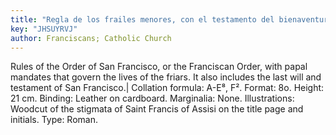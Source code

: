 ```yaml
---
title: "Regla de los frailes menores, con el testamento del bienaventurado padre San Francisco"
key: "JHSUYRVJ"
author: Franciscans; Catholic Church
---
```

<div data-schema-version="8"><p>Rules of the Order of San Francisco, or the Franciscan Order, with papal mandates that govern the lives of the friars. It also includes the last will and testament of San Francisco.| Collation formula: A-E⁸, F². Format: 8o. Height: 21 cm. Binding: Leather on cardboard. Marginalia: None. Illustrations: Woodcut of the stigmata of Saint Francis of Assisi on the title page and initials. Type: Roman.</p> </div>